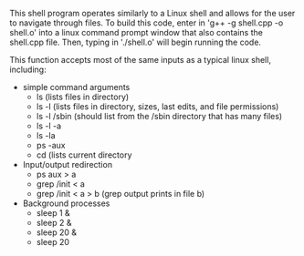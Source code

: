 This shell program operates similarly to a Linux shell and allows for the user to navigate through files. To build this code, enter in 'g++ -g shell.cpp -o  shell.o' into a linux command prompt window that also contains the shell.cpp file. Then, typing in './shell.o' will begin running the code. 

This function accepts most of the same inputs as a typical linux shell, including:
  - simple command arguments
    - ls (lists files in directory)
    - ls -l  (lists files in directory, sizes, last edits, and file permissions)
    - ls -l /sbin (should list from the /sbin directory that has many files)
    - ls -l -a
    - ls -la
    - ps -aux
    - cd (lists current directory
  - Input/output redirection
    - ps aux > a
    - grep /init < a
    - grep /init < a > b (grep output prints in file b)
  - Background processes
    - sleep 1 &
    - sleep 2 &
    - sleep 20 &
    - sleep 20
